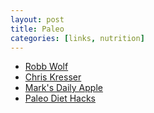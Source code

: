 ```yaml
---
layout: post
title: Paleo
categories: [links, nutrition]
---
```


- [Robb Wolf](http://robbwolf.com/blog/)
- [Chris Kresser](http://chriskresser.com/)
- [Mark's Daily Apple](http://www.marksdailyapple.com/)
- [Paleo Diet Hacks](http://paleohacks.com/)
